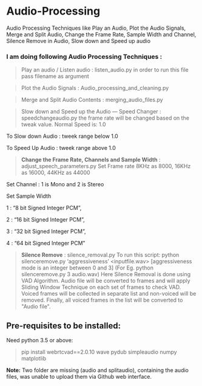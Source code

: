 # Audio-Processing
Audio Processing Techniques like Play an Audio, Plot the Audio Signals, Merge and Split Audio, Change the Frame Rate, Sample Width and Channel, Silence Remove in Audio, Slow down and Speed up audio

### I am doing following Audio Processing Techniques :

> Play an audio / Listen audio : listen_audio.py
in order to run this file pass filename as argument


> Plot the Audio Signals  : Audio_processing_and_cleaning.py


> Merge and Split Audio Contents : merging_audio_files.py

> Slow down and Speed up the Audio — Speed Changer : speedchangeaudio.py
the frame rate will be changed based on the tweak value. Normal Speed is: 1.0

To Slow down Audio : tweek range below 1.0

To Speed Up Audio : tweek range above 1.0


> **Change the Frame Rate, Channels and Sample Width** : adjust_speech_parameters.py
Set Frame rate 8KHz as 8000, 16KHz as 16000, 44KHz as 44000

Set Channel : 1 is Mono and 2 is Stereo

Set Sample Width

1 : “8 bit Signed Integer PCM”,

2 : “16 bit Signed Integer PCM”,

3 : “32 bit Signed Integer PCM”,

4 : “64 bit Signed Integer PCM”


> **Silence Remove** : silence_removal.py
To run this script: python silenceremove.py ‘aggressiveness’ <inputfile.wav> [aggressiveness mode is an integer between 0 and 3]
(For Eg. python silenceremove.py 3 audio.wav)
Here Silence Removal is done using VAD Algorithm.
Audio file will be converted to frames and will apply Sliding Window Technique on each set of frames to check VAD. 
Voiced frames will be collected in separate list and non-voiced will be removed. 
Finally, all voiced frames in the list will be converted to "Audio file".


## Pre-requisites to be installed:
Need python 3.5 or above:

> pip install webrtcvad==2.0.10 wave pydub simpleaudio numpy matplotlib

**Note:** Two folder are missing (audio and splitaudio), containing the audio files, was unable to upload them via Github web interface.
